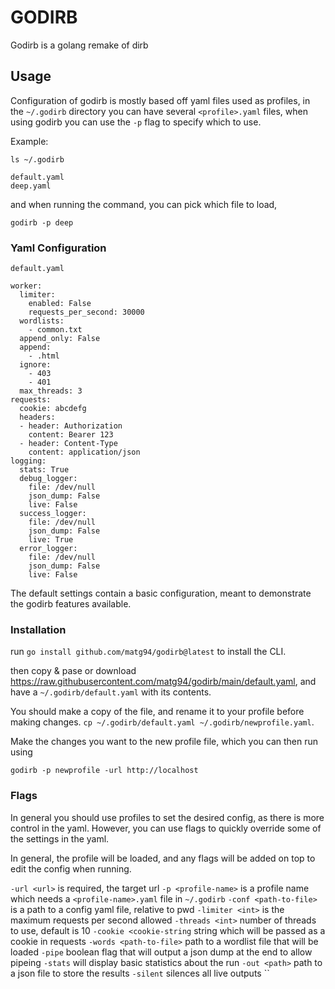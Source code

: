 # GODIRB

Godirb is a golang remake of dirb

## Usage

Configuration of godirb is mostly based off yaml files used as profiles,
in the `~/.godirb` directory you can have several `<profile>.yaml` files,
when using godirb you can use the `-p` flag to specify which to use.

Example:

`ls ~/.godirb`

```
default.yaml
deep.yaml
```

and when running the command, you can pick which file to load,

`godirb -p deep`

### Yaml Configuration

`default.yaml`
```
worker:
  limiter:
    enabled: False
    requests_per_second: 30000
  wordlists:
    - common.txt
  append_only: False
  append: 
    - .html
  ignore: 
    - 403
    - 401
  max_threads: 3
requests:
  cookie: abcdefg
  headers:
  - header: Authorization
    content: Bearer 123
  - header: Content-Type
    content: application/json
logging:
  stats: True
  debug_logger:
    file: /dev/null
    json_dump: False
    live: False
  success_logger:
    file: /dev/null
    json_dump: False
    live: True
  error_logger:
    file: /dev/null
    json_dump: False
    live: False
```

The default settings contain a basic configuration, meant to demonstrate the
godirb features available.

### Installation

run `go install github.com/matg94/godirb@latest` to install the CLI.

then copy & pase or download https://raw.githubusercontent.com/matg94/godirb/main/default.yaml,
and have a `~/.godirb/default.yaml` with its contents.

You should make a copy of the file, and rename it to your profile before making changes.
`cp ~/.godirb/default.yaml ~/.godirb/newprofile.yaml`.

Make the changes you want to the new profile file, which you can then run using

`godirb -p newprofile -url http://localhost`

### Flags

In general you should use profiles to set the desired config, as there is more control in the yaml.
However, you can use flags to quickly override some of the settings in the yaml.

In general, the profile will be loaded, and any flags will be added on top to edit the config when running.

`-url <url>` is required, the target url
`-p <profile-name>` is a profile name which needs a `<profile-name>.yaml` file in `~/.godirb`
`-conf <path-to-file>` is a path to a config yaml file, relative to pwd
`-limiter <int>` is the maximum requests per second allowed
`-threads <int>` number of threads to use, default is 10
`-cookie <cookie-string` string which will be passed as a cookie in requests
`-words <path-to-file>` path to a wordlist file that will be loaded
`-pipe` boolean flag that will output a json dump at the end to allow pipeing
`-stats` will display basic statistics about the run
`-out <path>` path to a json file to store the results
`-silent` silences all live outputs
``
